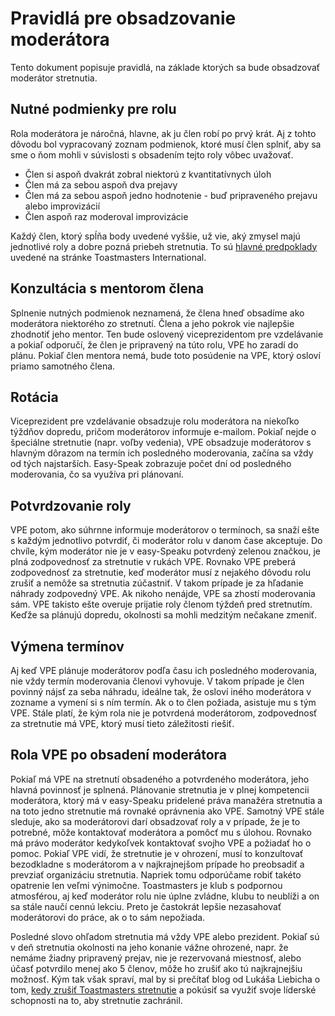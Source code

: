 # Pravidlá pre obsadzovanie moderátora

Tento dokument popisuje pravidlá, na základe ktorých sa bude obsadzovať moderátor stretnutia.

## Nutné podmienky pre rolu
Rola moderátora je náročná, hlavne, ak ju člen robí po prvý krát. Aj z tohto dôvodu bol vypracovaný zoznam podmienok, ktoré musí člen splniť, aby sa sme o ňom mohli v súvislosti s obsadením tejto roly vôbec uvažovať.

- Člen si aspoň dvakrát zobral niektorú z kvantitatívnych úloh
- Člen má za sebou aspoň dva prejavy
- Člen má za sebou aspoň jedno hodnotenie - buď pripraveného prejavu alebo improvizácií
- Člen aspoň raz moderoval improvizácie

Každý člen, ktorý spĺňa body uvedené vyššie, už vie, aký zmysel majú jednotlivé roly a dobre pozná priebeh stretnutia. To sú [hlavné predpoklady](https://www.toastmasters.org/membership/club-meeting-roles/toastmaster) uvedené na stránke Toastmasters International.

## Konzultácia s mentorom člena
Splnenie nutných podmienok neznamená, že člena hneď obsadíme ako moderátora niektorého zo stretnutí. Člena a jeho pokrok vie najlepšie zhodnotiť jeho mentor. Ten bude oslovený viceprezidentom pre vzdelávanie a pokiaľ odporučí, že člen je pripravený na túto rolu, VPE ho zaradí do plánu. Pokiaľ člen mentora nemá, bude toto posúdenie na VPE, ktorý osloví priamo samotného člena.

## Rotácia
Viceprezident pre vzdelávanie obsadzuje rolu moderátora na niekoľko týždňov dopredu, pričom moderátorov informuje e-mailom. Pokiaľ nejde o špeciálne stretnutie (napr. voľby vedenia), VPE obsadzuje moderátorov s hlavným dôrazom na termín ich posledného moderovania, začína sa vždy od tých najstarších. Easy-Speak zobrazuje počet dní od posledného moderovania, čo sa využíva pri plánovaní.

## Potvrdzovanie roly
VPE potom, ako súhrnne informuje moderátorov o termínoch, sa snaží ešte s každým jednotlivo potvrdiť, či moderátor rolu v danom čase akceptuje. Do chvíle, kým moderátor nie je v easy-Speaku potvrdený zelenou značkou, je plná zodpovednosť za stretnutie v rukách VPE. Rovnako VPE preberá zodpovednosť za stretnutie, keď moderátor musí z nejakého dôvodu rolu zrušiť a nemôže sa stretnutia zúčastniť. V takom prípade je za hľadanie náhrady zodpovedný VPE. Ak nikoho nenájde, VPE sa zhostí moderovania sám. VPE takisto ešte overuje prijatie roly členom týždeň pred stretnutím. Keďže sa plánujú dopredu, okolnosti sa mohli medzitým nečakane zmeniť.

## Výmena termínov
Aj keď VPE plánuje moderátorov podľa času ich posledného moderovania, nie vždy termín moderovania členovi vyhovuje. V takom prípade je člen povinný nájsť za seba náhradu, ideálne tak, že osloví iného moderátora v zozname a vymení si s ním termín. Ak o to člen požiada, asistuje mu s tým VPE. Stále platí, že kým rola nie je potvrdená moderátorom, zodpovednosť za stretnutie má VPE, ktorý musí tieto záležitosti riešiť.

## Rola VPE po obsadení moderátora
Pokiaľ má VPE na stretnutí obsadeného a potvrdeného moderátora, jeho hlavná povinnosť je splnená. Plánovanie stretnutia je v plnej kompetencii moderátora, ktorý má v easy-Speaku pridelené práva manažéra stretnutia a na toto jedno stretnutie má rovnaké oprávnenia ako VPE. Samotný VPE stále sleduje, ako sa moderátorovi darí obsadzovať roly a v prípade, že je to potrebné, môže kontaktovať moderátora a pomôcť mu s úlohou. Rovnako má právo moderátor kedykoľvek kontaktovať svojho VPE a požiadať ho o pomoc. Pokiaľ VPE vidí, že stretnutie je v ohrození, musí to konzultovať bezodkladne s moderátorom a v najkrajnejšom prípade ho preobsadiť a prevziať organizáciu stretnutia. Napriek tomu odporúčame robiť takéto opatrenie len veľmi výnimočne. Toastmasters je klub s podpornou atmosférou, aj keď moderátor rolu nie úplne zvládne, klubu to neublíži a on sa stále naučí cennú lekciu. Preto je častokrát lepšie nezasahovať moderátorovi do práce, ak o to sám nepožiada.

Posledné slovo ohľadom stretnutia má vždy VPE alebo prezident. Pokiaľ sú v deň stretnutia okolnosti na jeho konanie vážne ohrozené, napr. že nemáme žiadny pripravený prejav, nie je rezervovaná miestnosť, alebo účasť potvrdilo menej ako 5 členov, môže ho zrušiť ako tú najkrajnejšiu možnosť. Kým tak však spraví, mal by si prečítať blog od Lukáša Liebicha o tom, [kedy zrušiť Toastmasters stretnutie](https://lukasliebich.com/2019/12/03/when-to-cancel-a-toastmasters-meeting/) a pokúsiť sa využiť svoje líderské schopnosti na to, aby stretnutie zachránil.